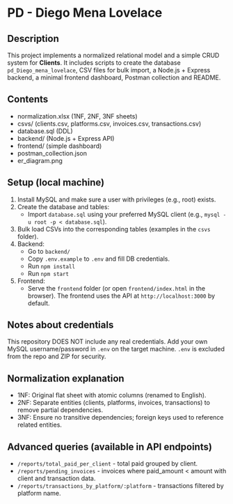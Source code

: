 # PD - Diego Mena Lovelace

## Description
This project implements a normalized relational model and a simple CRUD system for **Clients**.
It includes scripts to create the database `pd_Diego_mena_lovelace`, CSV files for bulk import, a Node.js + Express backend, a minimal frontend dashboard, Postman collection and README.

## Contents
- normalization.xlsx (1NF, 2NF, 3NF sheets)
- csvs/ (clients.csv, platforms.csv, invoices.csv, transactions.csv)
- database.sql (DDL)
- backend/ (Node.js + Express API)
- frontend/ (simple dashboard)
- postman_collection.json
- er_diagram.png

## Setup (local machine)
1. Install MySQL and make sure a user with privileges (e.g., root) exists.
2. Create the database and tables:
   - Import `database.sql` using your preferred MySQL client (e.g., `mysql -u root -p < database.sql`).
3. Bulk load CSVs into the corresponding tables (examples in the `csvs` folder).
4. Backend:
   - Go to `backend/`
   - Copy `.env.example` to `.env` and fill DB credentials.
   - Run `npm install`
   - Run `npm start`
5. Frontend:
   - Serve the `frontend` folder (or open `frontend/index.html` in the browser). The frontend uses the API at `http://localhost:3000` by default.

## Notes about credentials
This repository DOES NOT include any real credentials. Add your own MySQL username/password in `.env` on the target machine. `.env` is excluded from the repo and ZIP for security.

## Normalization explanation
- 1NF: Original flat sheet with atomic columns (renamed to English).
- 2NF: Separate entities (clients, platforms, invoices, transactions) to remove partial dependencies.
- 3NF: Ensure no transitive dependencies; foreign keys used to reference related entities.

## Advanced queries (available in API endpoints)
- `/reports/total_paid_per_client` - total paid grouped by client.
- `/reports/pending_invoices` - invoices where paid_amount < amount with client and transaction data.
- `/reports/transactions_by_platform/:platform` - transactions filtered by platform name.